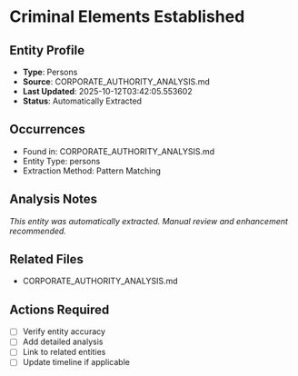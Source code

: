 # Criminal Elements Established

## Entity Profile
- **Type**: Persons
- **Source**: CORPORATE_AUTHORITY_ANALYSIS.md
- **Last Updated**: 2025-10-12T03:42:05.553602
- **Status**: Automatically Extracted

## Occurrences
- Found in: CORPORATE_AUTHORITY_ANALYSIS.md
- Entity Type: persons
- Extraction Method: Pattern Matching

## Analysis Notes
*This entity was automatically extracted. Manual review and enhancement recommended.*

## Related Files
- CORPORATE_AUTHORITY_ANALYSIS.md

## Actions Required
- [ ] Verify entity accuracy
- [ ] Add detailed analysis
- [ ] Link to related entities
- [ ] Update timeline if applicable
